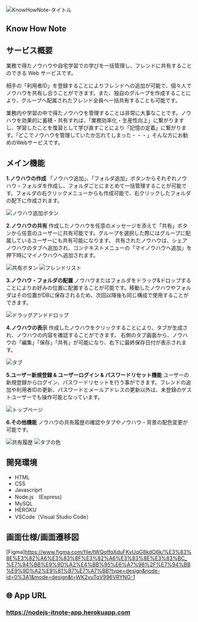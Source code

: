 ![KnowHowNote-タイトル](https://github.com/kawahiro673/nodejs-itnote-app/assets/126426280/502a5c04-a2e4-4796-9ca2-57b060aa46b1)

##  Know How Note 

##  サービス概要

業務で得たノウハウや自宅学習での学びを一括管理し、フレンドに共有することのできる Web サービスです。

相手の「利用者ID」を登録することによりフレンドへの追加が可能で、個々人でノウハウを共有し合うことができます。また、独自のグループを作成することにより、グループへ配属されたフレンド全員へ一括共有することも可能です。

業務内や学習の中で得たノウハウを管理することは非常に大事なことです。ノウハウを効果的に蓄積・共有すれば、「業務効率化・生産性向上」に繋がりますし、学習したことを復習として学び直すことにより「記憶の定着」に繋がります。「どこでノウハウを管理していたか忘れてしまった・・・」そんな方にお勧めのWebサービスです。

##  メイン機能

**1.ノウハウの作成**
「ノウハウ追加」、「フォルダ追加」ボタンからそれぞれノウハウ・フォルダを作成し、フォルダごとにまとめて一括管理することが可能です。フォルダの右クリックメニューからも作成可能で、右クリックしたフォルダの配下に作成されます。
    
![ノウハウ追加ボタン](https://github.com/kawahiro673/nodejs-itnote-app/assets/126426280/c1942598-34a4-42fd-a99a-2f2bb5ff8254)

**2.ノウハウの共有**
作成したノウハウを任意のメッセージを添えて「共有」ボタンから任意のユーザーに共有可能です。グループを選択した際にはグループに配属しているユーザーにも共有可能になります。
共有されたノウハウは、シェアノウハウのタブへ追加され、コンテキストメニューの「マイノウハウへ追加」を押下時にマイノウハウへ追加されます。
     
![共有ボタン](https://github.com/kawahiro673/nodejs-itnote-app/assets/126426280/f9901789-fa62-4aa6-85f0-bd3f2801b244)
![フレンドリスト](https://github.com/kawahiro673/nodejs-itnote-app/assets/126426280/2130da61-4d1f-4a3f-a1e3-14aea6ee9869)

**3.ノウハウ・フォルダの配置**
ノウハウまたはフォルダをドラッグ&ドロップすることによりお好みの位置に配置することが可能です。移動したノウハウやフォルダはその位置がDBに保存されるため、次回以降後も同じ構成で使用することができます。

![ドラッグアンドドロップ](https://github.com/kawahiro673/nodejs-itnote-app/assets/126426280/3a667feb-f816-4955-a634-c4c063d638bd)

**4.ノウハウの表示**
作成したノウハウをクリックすることにより、タブが生成され、ノウハウの内容を確認することができます。
右側のタブ画面から、ノウハウの「編集」「保存」「共有」が可能になり、右下に最終保存日付が表示されます。

![タブ](https://github.com/kawahiro673/nodejs-itnote-app/assets/126426280/38b665f3-34e0-498e-a1ea-0800d97895cf)

**5.ユーザー新規登録 & ユーザーログイン & パスワードリセット機能**
ユーザーの新規登録からログイン、パスワードリセットを行う事ができます。フレンドの追加や利用者IDの更新、パスワードとメールアドレスの更新以外は、未登録のゲストユーザーでも操作可能となっています。

![トップページ](https://github.com/kawahiro673/nodejs-itnote-app/assets/126426280/7d05f1e7-2626-4f4c-a82c-0d529e1e50ef)
    
**6.その他機能**
ノウハウの共有履歴の確認やタブやノウハウ・背景の配色変更が可能です。

![共有履歴](https://github.com/kawahiro673/nodejs-itnote-app/assets/126426280/ed967563-07be-46fa-bf9b-ccdf4a805e8f)
![タブの色](https://github.com/kawahiro673/nodejs-itnote-app/assets/126426280/1a27572b-69fa-4e01-82a9-42e97e6d8966)

<!-- 
## 👀 全体的な仕組み

ここにシステムの図を入れる
-->
##  開発環境

- HTML
- CSS
- Javascriprt
- Node.js　(Express)
- MySQL
- HEROKU
- VSCode（Visual Studio Code）

##  画面仕様/画面遷移図
[Figma]https://www.figma.com/file/tWQotfqXduFKvUqG8kdO6k/%E3%83%8E%E3%82%A6%E3%83%8F%E3%82%A6%E3%83%8E%E3%83%BC_%E7%94%BB%E9%9D%A2%E4%BB%95%E6%A7%98%2F%E7%94%BB%E9%9D%A2%E9%81%B7%E7%A7%BB?type=design&node-id=0%3A1&mode=design&t=WK2vuTqV996VRYNG-1

## 🌐 App URL

### **https://nodejs-itnote-app.herokuapp.com**
